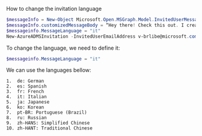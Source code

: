 How to change the invitation language
 

 ```powershell
$messageInfo = New-Object Microsoft.Open.MSGraph.Model.InvitedUserMessageInfo
$messageInfo.customizedMessageBody = “Hey there! Check this out. I created an invitation through PowerShell”
$messageinfo.MessageLanguage = "it"
New-AzureADMSInvitation -InvitedUserEmailAddress v-brlibe@microsoft.com -InvitedUserDisplayName "Bruno Corsino" -InviteRedirectUrl https://myapps.microsoft.com -InvitedUserMessageInfo $messageInfo -SendInvitationMessage $true 
 ```

 
To change the language, we need to define it:

```powershell
$messageinfo.MessageLanguage = "it"
 ```
 
We can use the languages bellow:
 
	1.  de: German
	2.  es: Spanish
	3.  fr: French
	4.  it: Italian
	5.  ja: Japanese
	6.  ko: Korean
	7.  pt-BR: Portuguese (Brazil)
	8.  ru: Russian
	9.  zh-HANS: Simplified Chinese
	10. zh-HANT: Traditional Chinese
